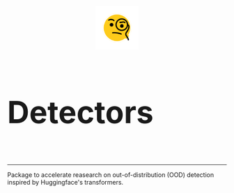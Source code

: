 <p align="center">
    <br>
    <img src="./face-with-monocle.svg" width="100" height="100" /> 
    <h1 style="font-size:5em;">Detectors</h1>
    <br>
</p>

---

Package to accelerate reasearch on out-of-distribution (OOD) detection inspired by Huggingface's transformers.